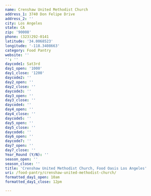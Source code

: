 ```yaml
---
name: Crenshaw United Methodist Church
address_1: 3740 Don Felipe Drive
address_2: ''
city: Los Angeles
state: CA
zip: '90008'
phone: (323)292-0141
latitude: '34.0068523'
longitude: '-118.3408663'
category: Food Pantry
website: ''
'': ''
daycode1: Sat3rd
day1_open: '1000'
day1_close: '1200'
daycode2: ''
day2_open: ''
day2_close: ''
daycode3: ''
day3_open: ''
day3_close: ''
daycode4: ''
day4_open: ''
day4_close: ''
daycode5: ''
day5_open: ''
day5_close: ''
daycode6: ''
day6_open: ''
daycode7: ''
day7_open: ''
day7_close: ''
Year_Round (Y/N): ''
season_open: ''
season_close: ''
title: 'Crenshaw United Methodist Church, Food Oasis Los Angeles'
uri: /food-pantry/crenshaw-united-methodist-church/
formatted_day1_open: 10am
formatted_day1_close: 12pm

---
```

